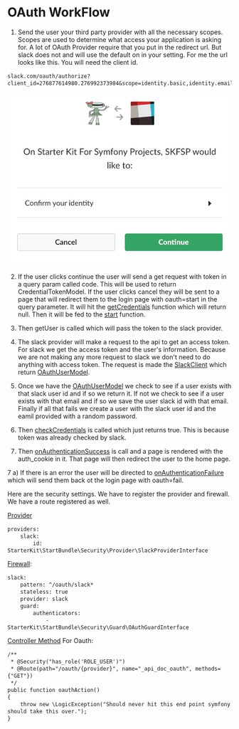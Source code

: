 # OAuth WorkFlow

1) Send the user your third party provider with all the necessary scopes. Scopes are used to determine what access your application is asking for.  A lot of OAuth Provider require that you put in the redirect url.  But slack does not and will use the default on in your setting.  For me the url looks like this.  You will need the client id.

``` 
slack.com/oauth/authorize?client_id=276877614980.276992373984&scope=identity.basic,identity.email
```

![oauth_screen](slack_screen.png)

2) If the user clicks continue the user will send a get request with token in a query param called code.  This will be used to return CredentialTokenModel.  If the user clicks cancel they will be sent to a page that will redirect them to the login page with oauth=start in the query parameter. It will hit the [getCredentials](https://github.com/phptuts/StarterBundleForSymfony/blob/master/Security/Guard/OAuthGuard.php#L81) function which will return null.  Then it will be fed to the [start](https://github.com/phptuts/StarterBundleForSymfony/blob/master/Security/Guard/OAuthGuard.php#L133) function.

3) Then getUser is called which will pass the token to the slack provider.

4) The slack provider will make a request to the api to get an access token.  For slack we get the access token and the user's information.  Because we are not making any more request to slack we don't need to do anything with access token.  The request is made the [SlackClient](https://github.com/phptuts/StarterBundleForSymfony/blob/master/Client/SlackClient.php) which return [OAuthUserModel](https://github.com/phptuts/StarterBundleForSymfony/blob/master/Model/User/OAuthUser.php).  

5) Once we have the [OAuthUserModel](https://github.com/phptuts/StarterBundleForSymfony/blob/master/Model/User/OAuthUser.php) we check to see if a user exists with that slack user id and if so we return it.  If not we check to see if a user exists with that email and if so we save the user slack id with that email.  Finally if all that fails we create a user with the slack user id and the eamil provided with a random password.

6) Then [checkCredentials](https://github.com/phptuts/StarterBundleForSymfony/blob/master/Security/Guard/GuardTrait.php#L41) is called which just returns true.  This is because token was already checked by slack.

7) Then [onAuthenticationSuccess](https://github.com/phptuts/StarterBundleForSymfony/blob/master/Security/Guard/OAuthGuard.php#L97) is call and a page is rendered with the auth_cookie in it.  That page will then redirect the user to the home page.

7 a) If there is an error the user will be directed to [onAuthenticationFailure](https://github.com/phptuts/StarterBundleForSymfony/blob/master/Security/Guard/OAuthGuard.php#L116) which will send them back ot the login page with oauth=fail.


Here are the security settings.  We have to register the provider and firewall.  We have a route registered as well.

[Provider](https://github.com/phptuts/starter-bundle-example/blob/master/app/config/security.yml#L14)

``` 
providers:
    slack:
        id: StarterKit\StartBundle\Security\Provider\SlackProviderInterface

```

[Firewall](https://github.com/phptuts/starter-bundle-example/blob/master/app/config/security.yml#L51):

``` 
slack:
    pattern: ^/oauth/slack*
    stateless: true
    provider: slack
    guard:
        authenticators:
            - StarterKit\StartBundle\Security\Guard\OAuthGuardInterface

```

[Controller Method](https://github.com/phptuts/StarterBundleForSymfony/blob/master/Controller/SecurityController.php#L40) For Oauth:

``` 
/**
 * @Security("has_role('ROLE_USER')")
 * @Route(path="/oauth/{provider}", name="_api_doc_oauth", methods={"GET"})
 */
public function oauthAction()
{
    throw new \LogicException("Should never hit this end point symfony should take this over.");
}
```
